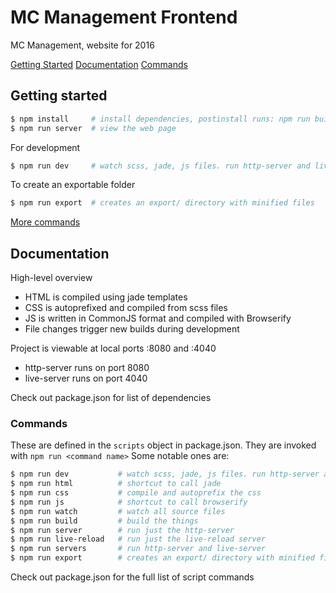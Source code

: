 # MC Management Frontend

MC Management, website for 2016

[Getting Started](#getting-started)
[Documentation](#documentation)
[Commands](#commands)



## Getting started

```bash
$ npm install     # install dependencies, postinstall runs: npm run build
$ npm run server  # view the web page
```

For development
```bash
$ npm run dev     # watch scss, jade, js files. run http-server and live-server
```

To create an exportable folder
```bash
$ npm run export  # creates an export/ directory with minified files
```
[More commands](#commands)


## Documentation

High-level overview
- HTML is compiled using jade templates
- CSS is autoprefixed and compiled from scss files
- JS is written in CommonJS format and compiled with Browserify
- File changes trigger new builds during development

Project is viewable at local ports :8080 and :4040
- http-server runs on port 8080
- live-server runs on port 4040

Check out package.json for list of dependencies


### Commands

These are defined in the `scripts` object in package.json. They are invoked with `npm run <command name>`
Some notable ones are:
```bash
$ npm run dev           # watch scss, jade, js files. run http-server and live-server
$ npm run html          # shortcut to call jade
$ npm run css           # compile and autoprefix the css
$ npm run js            # shortcut to call browserify
$ npm run watch         # watch all source files
$ npm run build         # build the things
$ npm run server        # run just the http-server
$ npm run live-reload   # run just the live-reload server
$ npm run servers       # run http-server and live-server
$ npm run export        # creates an export/ directory with minified files
```
Check out package.json for the full list of script commands
